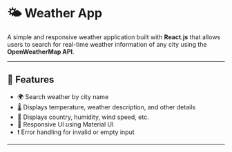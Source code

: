 # 🌤️ Weather App

A simple and responsive weather application built with **React.js** that allows users to search for real-time weather information of any city using the **OpenWeatherMap API**.

---

## 🚀 Features

- 🌍 Search weather by city name
- 🌡️ Displays temperature, weather description, and other details
- 🧭 Displays country, humidity, wind speed, etc.
- 🔄 Responsive UI using Material UI
- ❗ Error handling for invalid or empty input

---

